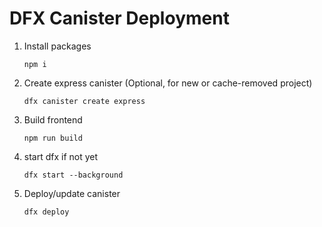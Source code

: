 # DFX Canister Deployment

1. Install packages

    ```shell
    npm i
    ```

2. Create express canister (Optional, for new or cache-removed project)

    ```shell
    dfx canister create express
    ```

3. Build frontend

    ```shell
    npm run build
    ```

4. start dfx if not yet

    ```shell
    dfx start --background
    ```

5. Deploy/update canister

    ```shell
    dfx deploy
    ```
